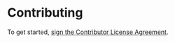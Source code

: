 # Contributing

To get started, <a href="https://www.clahub.com/agreements/jryannel/qmlbook">sign the Contributor License Agreement</a>.

